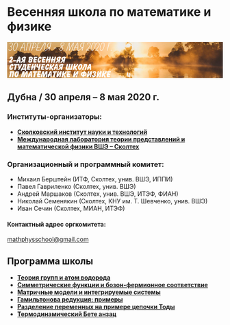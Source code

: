 # Весенняя школа по математике и физике

![Весенняя школа по математике и физике](./conf200430.jpg)

## Дубна / 30 апреля – 8 мая 2020 г.

### Институты-организаторы:

- [__Сколковский институт науки и технологий__](https://crei.skoltech.ru/cas/ru/)
- [__Международная лаборатория теории представлений и математической физики ВШЭ – Сколтех__](https://mf.hse.ru/)

### Организационный и программный комитет:

- Михаил Берштейн (ИТФ, Сколтех, унив. ВШЭ, ИППИ)
- Павел Гавриленко (Сколтех, унив. ВШЭ)
- Андрей Маршаков (Сколтех, унив. ВШЭ, ИТЭФ, ФИАН)
- Николай Семенякин (Сколтех, КНУ им. Т. Шевченко, унив. ВШЭ)
- Иван Сечин (Сколтех, МИАН, ИТЭФ)

#### Контактный адрес оргкомитета:
<mathphysschool@gmail.com>

## Программа школы

- [__Теория групп и атом водорода__](./hydrogen.md)
- [__Симметрические функции и бозон-фермионное соответствие__](./boson_fermion.md)
- [__Матричные модели и интегрируемые системы__](./matrix_models.md)
- [__Гамильтонова редукция: примеры__](./hamiltonian_reduction.md)
- [__Разделение переменных на примере цепочки Тоды__](./sep_var.md)
- [__Термодинамический Бете анзац__](./tba.md)

